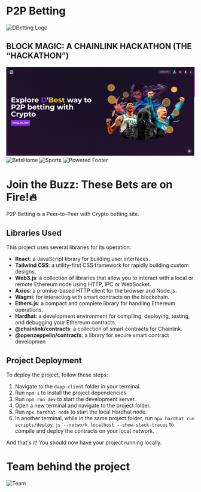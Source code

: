 # P2P Betting
![DBetting Logo](./dapp-client/src/assets/LogoBetting.ico)

## BLOCK MAGIC: A CHAINLINK HACKATHON (THE “HACKATHON”)
![DBetting Landing](./dapp-client/src/assets/landing.png)
![BetsHome](https://github.com/martinllobell/dapp/assets/105290418/60e272da-4428-49e3-818d-6d157e83b467)
![Sports](https://github.com/martinllobell/dapp/assets/105290418/643d1503-4894-4679-a8ed-b7c1bbb85bb2)
![Powered Footer](https://github.com/martinllobell/dapp/assets/105290418/5077c350-2398-4dd1-b977-f606f9c32572)


# Join the Buzz: These Bets are on Fire!🔥
P2P Betting is a Peer-to-Peer with Crypto betting site.

## Libraries Used
This project uses several libraries for its operation:

- **React**: a JavaScript library for building user interfaces.
- **Tailwind CSS**: a utility-first CSS framework for rapidly building custom designs.
- **Web3.js**: a collection of libraries that allow you to interact with a local or remote Ethereum node using HTTP, IPC or WebSocket.
- **Axios**: a promise-based HTTP client for the browser and Node.js.
- **Wagmi**: for interacting with smart contracts on the blockchain.
- **Ethers.js**: a compact and complete library for handling Ethereum operations.
- **Hardhat**: a development environment for compiling, deploying, testing, and debugging your Ethereum contracts.
- **@chainlink/contracts**: a collection of smart contracts for Chainlink.
- **@openzeppelin/contracts**: a library for secure smart contract developmen

## Project Deployment
To deploy the project, follow these steps:

1. Navigate to the `dapp-client` folder in your terminal.
2. Run `npm i` to install the project dependencies.
3. Run `npm run dev` to start the development server.
4. Open a new terminal and navigate to the project folder.
5. Run `npx hardhat node` to start the local Hardhat node.
6. In another terminal, while in the same project folder, run `npx hardhat run scripts/deploy.js --network localhost --show-stack-traces` to compile and deploy the contracts on your local network.

And that's it! You should now have your project running locally.

# Team behind the project
![Team](https://github.com/martinllobell/dapp/assets/105290418/a8cc15d3-38f9-4f10-b2b5-976eb0896a30)


